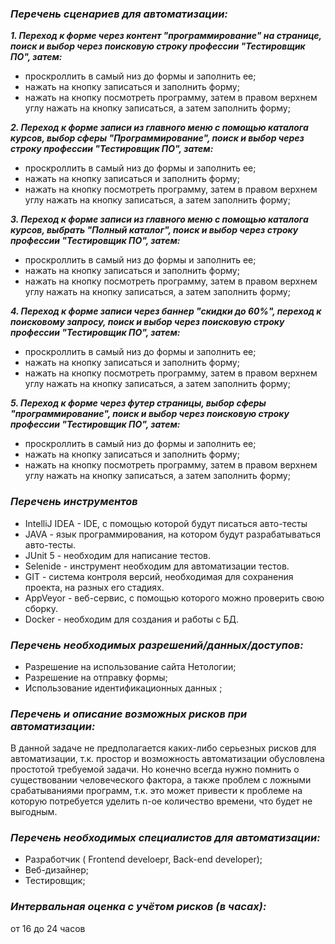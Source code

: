 ### **_Перечень  сценариев для автоматизации:_**

**_1. Переход к форме через контент "программирование" на странице, поиск и выбор через поисковую строку профессии "Тестировщик ПО", затем:_**

- проскроллить в самый низ до формы и заполнить ее;
- нажать на кнопку записаться и заполнить форму;
- нажать на кнопку посмотреть программу, затем в правом верхнем углу нажать на кнопку записаться, а затем заполнить форму;

 **_2. Переход к форме записи из главного меню с помощью каталога курсов, выбор сферы "Программирование", поиск и выбор через строку профессии "Тестировщик ПО", затем:_**

- проскроллить в самый низ до формы и заполнить ее;
- нажать на кнопку записаться и заполнить форму;
- нажать на кнопку посмотреть программу, затем в правом верхнем углу нажать на кнопку записаться, а затем заполнить форму;

 **_3. Переход к форме записи из главного меню с помощью каталога курсов, выбрать "Полный каталог", поиск и выбор через строку профессии "Тестировщик ПО", затем:_**

- проскроллить в самый низ до формы и заполнить ее;
- нажать на кнопку записаться и заполнить форму;
- нажать на кнопку посмотреть программу, затем в правом верхнем углу нажать на кнопку записаться, а затем заполнить форму;

 **_4. Переход к форме записи через баннер "скидки до 60%", переход к поисковому запросу, поиск и выбор через поисковую строку профессии "Тестировщик ПО", затем:_**

- проскроллить в самый низ до формы и заполнить ее;
- нажать на кнопку записаться и заполнить форму;
- нажать на кнопку посмотреть программу, затем в правом верхнем углу нажать на кнопку записаться, а затем заполнить форму;

 **_5. Переход к форме через футер страницы, выбор сферы "программирование", поиск и выбор через поисковую строку профессии "Тестировщик ПО", затем:_**

- проскроллить в самый низ до формы и заполнить ее;
- нажать на кнопку записаться и заполнить форму;
- нажать на кнопку посмотреть программу, затем в правом верхнем углу нажать на кнопку записаться, а затем заполнить форму;

### **_Перечень инструментов_**

- IntelliJ IDEA - IDE, с помощью которой будут писаться авто-тесты
- JAVA - язык программирования, на котором будут разрабатываться авто-тесты.
- JUnit 5 - необходим для написание тестов.
- Selenide - инструмент необходим для автоматизации тестов.
- GIT - система контроля версий, необходимая для сохранения проекта, на разных его стадиях.
- AppVeyor - веб-сервис, с помощью которого можно проверить свою сборку.
- Docker - необходим для создания и работы с БД.

### **_Перечень необходимых разрешений/данных/доступов:_**

- Разрешение на использование сайта Нетологии;
- Разрешение на отправку формы;
- Использование идентификационных данных ;

### **_Перечень и описание возможных рисков при автоматизации:_**

В данной задаче не предполагается каких-либо серьезных рисков для автоматизации, т.к. простор и возможность автоматизации обусловлена простотой требуемой задачи. Но конечно всегда нужно помнить о существовании человеческого фактора, а также проблем с ложными срабатываниями программ, т.к. это может привести к проблеме на которую потребуется уделить n-ое количество времени, что будет не выгодным.

### **_Перечень необходимых специалистов для автоматизации:_**

- Разработчик ( Frontend develoepr, Back-end developer);
- Веб-дизайнер;
- Тестировщик;

### **_Интервальная оценка с учётом рисков (в часах):_**
от 16 до 24 часов

